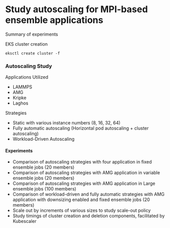 # Study autoscaling for MPI-based ensemble applications
Summary of experiments 

EKS cluster creation
```console
eksctl create cluster -f 
```

### Autoscaling Study 

Applications Utilized 
- LAMMPS
- AMG
- Kripke
- Laghos

Strategies
- Static with various instance numbers (8, 16, 32, 64)
- Fully automatic autoscaling (Horizontal pod autoscaling + cluster autoscaling)
- Workload-Driven Autoscaling


#### Experiments
- Comparison of autoscaling strategies with four application in fixed ensemble jobs (20 members)
- Comparison of autoscaling strategies with AMG application in variable ensemble jobs (20 members)
- Comparison of autoscaling strategies with AMG application in Large ensemble jobs (100 members)
- Comparison of workload-driven and fully automatic strategies with AMG application with downsizing enabled and fixed ensemble jobs (20 members)
- Scale out by increments of various sizes to study scale-out policy
- Study timings of cluster creation and deletion components, facilitated by Kubescaler

